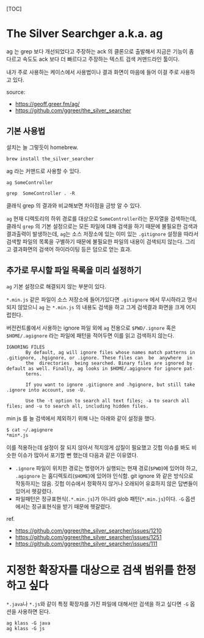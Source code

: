 [TOC]

# The Silver Searchger a.k.a. ag

ag 는 grep 보다 개선되었다고 주장하는 ack 의 클론으로 출발해서 지금은 기능이 좀 다르고 속도도 ack 보다 더 빠르다고 주장하는 텍스트 검색 커맨드라인 툴이다.

내가 주로 사용하는 케이스에서 사용법이나 결과 화면이 마음에 들어 이걸 주로 사용하고 있다.

source:

- https://geoff.greer.fm/ag/
- https://github.com/ggreer/the_silver_searcher

## 기본 사용법 ##

설치는 늘 그렇듯이 homebrew.

```
brew install the_silver_searcher
```

ag 라는 커맨드로 사용할 수 있다.

```
ag SomeController
```

```
grep  SomeController . -R
```

클래식 grep 의 결과와 비교해보면 차이점을 금방 알 수 있다.

`ag` 현재 디렉토리의 하위 경로를 대상으로 `SomeController`라는 문자열을 검색하는데, 클래식 `grep` 의 기본 설정으로는 모든 파일에 대해 검색을 하기 때문에 불필요한 검색과 결과출력이 발생하는데, `ag`는 소스 저장소에 있는 이미 있는  `.gitignore`  설정을 따라서 검색할 파일의 목록을 구별하기 때문에 불필요한 파일의 내용이 검색되지 않는다. 그리고 결과화면의 검색어 하이라이팅 등은 덤으로 얻는 효과.

## 추가로 무시할 파일 목록을 미리 설정하기

`ag` 기본 설정으로 해결되지 않는 부분이 있다.

`*.min.js` 같은 파일이 소스 저장소에 들어가있다면 `.gitignore` 에서 무시하라고 명시되지 않았으니 `ag` 는  `*.min.js` 의 내용도 검색을 하고 그게 검색결과 화면을 크게 어지럽힌다.

버전컨트롤에서 사용하는 ignore 파일 외에 `ag` 전용으로  `$PWD/.ignore` 혹은  `$HOME/.agignore` 라는 파일에 패턴을 적어두면 이를 읽고 검색하지 않는다.

```
IGNORING FILES
       By default, ag will ignore files whose names match patterns in .gitignore, .hgignore, or .ignore. These files can  be  anywhere  in
       the  directories  being searched. Binary files are ignored by default as well. Finally, ag looks in $HOME/.agignore for ignore pat-
       terns.

       If you want to ignore .gitignore and .hgignore, but still take .ignore into account, use -U.

       Use the -t option to search all text files; -a to search all files; and -u to search all, including hidden files.
```

min js 를 늘 검색에서 제외하기 위해 나는 아래와 같이 설정을 했다.

```
$ cat ~/.agignore
*min*.js
```

이를 적용하는데 설정이 잘 되지 않아서 적지않게 삽질이 필요했고 깃헙 이슈를 봐도 비슷한 이슈가 많아서 포기할 뻔 했는데 다음과 같은 이유였다.

- `.ignore` 파일이 위치한 경로는 명령어가 실행되는 현재 경로(`$PWD`)에 있어야 하고, `.agignore` 는 홈디렉토리(`$HOME`)에 있어야 인식함. git ignore 와 같은 방식으로 작동하지는 않음. 깃헙 이슈에서 정확하지 않거나 오래되어 유효하지 않은 답변들이 있어서 헷갈렸다.
- 파일패턴은 정규표현식(`.*.min.js`)가 아니라 glob 패턴(`*.min.js`)이다. `-G` 옵션에서는 정규표현식을 받기 때문에 헷갈렸다.

ref.

- https://github.com/ggreer/the_silver_searcher/issues/1210
- https://github.com/ggreer/the_silver_searcher/issues/1251
- https://github.com/ggreer/the_silver_searcher/issues/111

# 지정한 확장자를 대상으로 검색 범위를 한정하고 싶다

`*.java`나 `*.js`와 같이 특정 확장자를 가진 파일에 대해서만 검색을 하고 싶다면 `-G` 옵션을 사용하면 된다.

```
ag klass -G java
ag klass -G js
```
